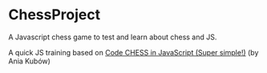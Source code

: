 # ChessProject
A Javascript chess game to test and learn about chess and JS.

A quick JS training based on [Code CHESS in JavaScript (Super simple!)]([https://www.exemplo.com](https://www.youtube.com/watch?v=Qv0fvm5B0EM)) (by Ania Kubów)

